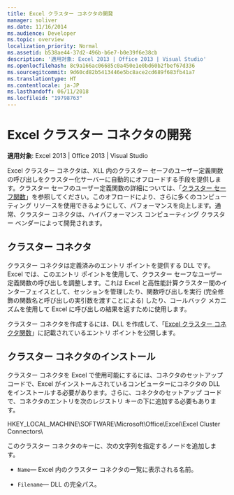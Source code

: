 ```yaml
---
title: Excel クラスター コネクタの開発
manager: soliver
ms.date: 11/16/2014
ms.audience: Developer
ms.topic: overview
localization_priority: Normal
ms.assetid: b538ae44-37d2-496b-b6e7-b0e39f6e38cb
description: '適用対象: Excel 2013 | Office 2013 | Visual Studio'
ms.openlocfilehash: 8c9a166ac06685c0a450e1e0bd60b2fbef67d336
ms.sourcegitcommit: 9d60cd82b5413446e5bc8ace2cd689f683fb41a7
ms.translationtype: HT
ms.contentlocale: ja-JP
ms.lasthandoff: 06/11/2018
ms.locfileid: "19798763"
---
```

# <a name="developing-excel-cluster-connectors"></a>Excel クラスター コネクタの開発

**適用対象**: Excel 2013 | Office 2013 | Visual Studio 
  
Excel クラスター コネクタは、XLL 内のクラスター セーフのユーザー定義関数の呼び出しをクラスター化サーバーに自動的にオフロードする手段を提供します。クラスター セーフのユーザー定義関数の詳細については、「[クラスター セーフ関数](cluster-safe-functions.md)」を参照してください。このオフロードにより、さらに多くのコンピューティング リソースを使用できるようにして、パフォーマンスを向上します。通常、クラスター コネクタは、ハイパフォーマンス コンピューティング クラスター ベンダーによって開発されます。
  
## <a name="cluster-connectors"></a>クラスター コネクタ

クラスター コネクタは定義済みのエントリ ポイントを提供する DLL です。Excel では、このエントリ ポイントを使用して、クラスター セーフなユーザー定義関数の呼び出しを調整します。これは Excel と高性能計算クラスター間のインターフェイスとして、セッションを管理したり、関数呼び出しを実行 (完全修飾の関数名と呼び出しの実引数を渡すことによる) したり、コールバック メカニズムを使用して Excel に呼び出しの結果を返すために使用します。
  
クラスター コネクタを作成するには、DLL を作成して、「[Excel クラスター コネクタ関数](excel-cluster-connector-functions.md)」に記載されているエントリ ポイントを公開します。
  
## <a name="installing-a-cluster-connector"></a>クラスター コネクタのインストール

クラスター コネクタを Excel で使用可能にするには、コネクタのセットアップ コードで、Excel がインストールされているコンピューターにコネクタの DLL をインストールする必要があります。さらに、コネクタのセットアップ コードで、コネクタのエントリを次のレジストリ キーの下に追加する必要もあります。
  
HKEY_LOCAL_MACHINE\SOFTWARE\Microsoft\Office\Excel\Excel Cluster Connectors\
  
このクラスター コネクタのキーに、次の文字列を指定するノードを追加します。
  
-  `Name`— Excel 内のクラスター コネクタの一覧に表示される名前。
    
-  `Filename`— DLL の完全パス。
    

